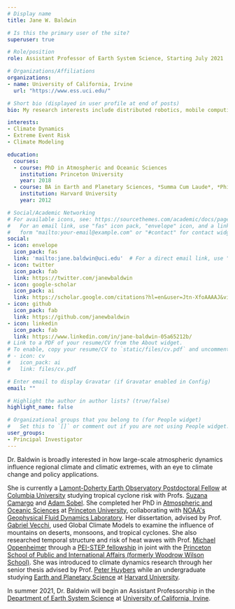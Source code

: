 ```yaml
---
# Display name
title: Jane W. Baldwin

# Is this the primary user of the site?
superuser: true

# Role/position
role: Assistant Professor of Earth System Science, Starting July 2021

# Organizations/Affiliations
organizations:
- name: University of California, Irvine
  url: "https://www.ess.uci.edu/"

# Short bio (displayed in user profile at end of posts)
bio: My research interests include distributed robotics, mobile computing and programmable matter.

interests:
- Climate Dynamics
- Extreme Event Risk
- Climate Modeling

education:
  courses:
  - course: PhD in Atmospheric and Oceanic Sciences
    institution: Princeton University
    year: 2018
  - course: BA in Earth and Planetary Sciences, *Summa Cum Laude*, *Phi Beta Kappa*
    institution: Harvard University
    year: 2012

# Social/Academic Networking
# For available icons, see: https://sourcethemes.com/academic/docs/page-builder/#icons
#   For an email link, use "fas" icon pack, "envelope" icon, and a link in the
#   form "mailto:your-email@example.com" or "#contact" for contact widget.
social:
- icon: envelope
  icon_pack: fas
  link: 'mailto:jane.baldwin@uci.edu'  # For a direct email link, use "mailto:jane.baldwin@uci.edu".
- icon: twitter
  icon_pack: fab
  link: https://twitter.com/janewbaldwin
- icon: google-scholar
  icon_pack: ai
  link: https://scholar.google.com/citations?hl=en&user=Jtn-XfoAAAAJ&view_op=list_works&gmla=AJsN-F5AY98csVTmspglBaUmos90VcC8Ci-Hy_9PE-8uhF0SB9oEsNOhLR66oLIUHqpH1LGnVVHNeq9vleJo7Ue-ZbuBR-8gyFeTyLdGG6YmBGO4XoEGWsk
- icon: github
  icon_pack: fab
  link: https://github.com/janewbaldwin
- icon: linkedin
  icon_pack: fab
  link: https://www.linkedin.com/in/jane-baldwin-05a65212b/
# Link to a PDF of your resume/CV from the About widget.
# To enable, copy your resume/CV to `static/files/cv.pdf` and uncomment the lines below.
# - icon: cv
#   icon_pack: ai
#   link: files/cv.pdf

# Enter email to display Gravatar (if Gravatar enabled in Config)
email: ""

# Highlight the author in author lists? (true/false)
highlight_name: false

# Organizational groups that you belong to (for People widget)
#   Set this to `[]` or comment out if you are not using People widget.
user_groups:
- Principal Investigator
---
```


Dr. Baldwin is broadly interested in how large-scale atmospheric dynamics influence regional climate and climatic extremes, with an eye to climate change and policy applications.

She is currently a [Lamont-Doherty Earth Observatory Postdoctoral Fellow](https://www.ldeo.columbia.edu/about-ldeo/office-director/postdoctoral-fellowship-earth-environmental-and-ocean-sciences) at [Columbia University](https://www.columbia.edu/) studying tropical cyclone risk with Profs. [Suzana Camargo](https://www.ldeo.columbia.edu/~suzana/) and [Adam Sobel](http://www.columbia.edu/~ahs131/home.html).
She completed her PhD in [Atmospheric and Oceanic Sciences](https://aos.princeton.edu/) at [Princeton University](https://www.princeton.edu/), collaborating with [NOAA's Geophysical Fluid Dynamics Laboratory](https://www.gfdl.noaa.gov/).
Her dissertation, advised by Prof. [Gabriel Vecchi](https://vecchi.princeton.edu/people/gabriel-vecchi), used Global Climate Models to examine the influence of mountains on deserts, monsoons, and tropical cyclones.
She also researched temporal structure and risk of heat waves with Prof. [Michael Oppenheimer](https://scholar.princeton.edu/oppenheimer) through a [PEI-STEP fellowship](https://environment.princeton.edu/education/graduate-certificate-in-environmental-studies/hmei-step-program/) in joint with the [Princeton School of Public and International Affairs (formerly Woodrow Wilson School)](https://spia.princeton.edu/).
She was introduced to climate dynamics research through her senior thesis advised by Prof. [Peter Huybers](http://www.people.fas.harvard.edu/~phuybers/) while an undergraduate studying [Earth and Planetary Science](https://eps.harvard.edu/) at [Harvard University](https://www.harvard.edu/).

In summer 2021, Dr. Baldwin will begin an Assistant Professorship in the [Department of Earth System Science](https://www.ess.uci.edu/) at [University of California, Irvine](https://uci.edu/).
